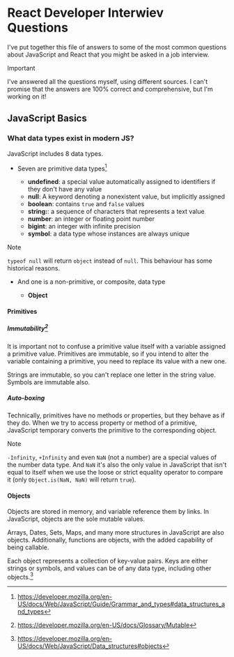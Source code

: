 # React Developer Interwiev Questions

I've put together this file of answers to some of the most common questions
about JavaScript and React that you might be asked in a job interview.

> [!IMPORTANT]
> I've answered all the questions myself, using different sources.
> I can't promise that the answers are 100% correct and comprehensive, but I'm
> working on it!

## JavaScript Basics

### What data types exist in modern JS?

JavaScript includes 8 data types.

- Seven are primitive data types[^1]

  - **undefined**: a special value automatically assigned to identifiers if they
    don't have any value
  - **null**: A keyword denoting a nonexistent value, but implicitly assigned
  - **boolean**: contains `true` and `false` values
  - **string:**: a sequence of characters that represents a text value
  - **number**: an integer or floating point number
  - **bigint**: an integer with infinite precision
  - **symbol**: a data type whose instances are always unique

> [!NOTE]
> `typeof null` will return `object` instead of `null`. This behaviour has some
historical reasons.

- And one is a non-primitive, or composite, data type

  - **Object**

#### Primitives

##### Immutability[^2]

It is important not to confuse a primitive value itself with a variable
assigned a primitive value. Primitives are immutable, so if you intend to
alter the variable containing a primitive, you need to replace its value with
a new one.

Strings are immutable, so you can't replace one letter in the string value.
Symbols are immutable also.

##### Auto-boxing

Technically, primitives have no methods or properties, but they behave as if
they do. When we try to access property or method of a primitive, JavaScript
temporary converts the primitive to the corresponding object.

> [!NOTE]
> `-Infinity`, `+Infinity` and even `NaN` (not a number) are a
> special values of the number data type. And `NaN` it's also the only value in
> JavaScript that isn't equal to itself when we use the loose or strict
> equality operator to compare it (only `Object.is(NaN, NaN)` will return
> `true`).

#### Objects

Objects are stored in memory, and variable reference them by links. In
JavaScript, objects are the sole mutable values.

Arrays, Dates, Sets, Maps, and many more structures in JavaScript are also
objects. Additionally, functions are objects, with the added capability of being
callable.

Each object represents a collection of key-value pairs. Keys are either strings
or symbols, and values can be of any data type, including other objects.[^3]

[^1]: <https://developer.mozilla.org/en-US/docs/Web/JavaScript/Guide/Grammar_and_types#data_structures_and_types>
[^2]: <https://developer.mozilla.org/en-US/docs/Glossary/Mutable>
[^3]: <https://developer.mozilla.org/en-US/docs/Web/JavaScript/Data_structures#objects>
